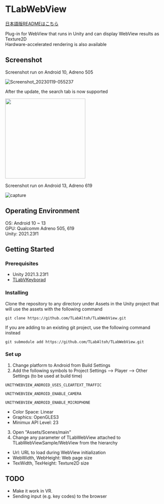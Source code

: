 # TLabWebView

[日本語版READMEはこちら](README-ja.md)

Plug-in for WebView that runs in Unity and can display WebView results as Texture2D  
Hardware-accelerated rendering is also available  

## Screenshot  
Screenshot run on Android 10, Adreno 505  


![Screenshot_20230119-055237](https://user-images.githubusercontent.com/121733943/213294032-29502633-2f48-4f9e-91e4-269316920855.png)


After the update, the search tab is now supported  


<img src="https://user-images.githubusercontent.com/121733943/236137674-27b8f81e-7fc6-401b-b3f0-c80f72ada14d.png" width="256">


Screenshot run on Android 13, Adreno 619  

![capture](https://user-images.githubusercontent.com/121733943/235582195-ba33dafc-5773-48cd-8068-4e3303749870.gif)


## Operating Environment
OS: Android 10 ~ 13  
GPU: Qualcomm Adreno 505, 619  
Unity: 2021.23f1  

## Getting Started
### Prerequisites
- Unity 2021.3.23f1  
- [TLabVKeyborad](https://github.com/TLabAltoh/TLabVKeyborad)
### Installing
Clone the repository to any directory under Assets in the Unity project that will use the assets with the following command  
```
git clone https://github.com/TLabAltoh/TLabWebView.git
```
If you are adding to an existing git project, use the following command instead
```
git submodule add https://github.com/TLabAltoh/TLabWebView.git
```
### Set up
1. Change platform to Android from Build Settings  
2. Add the following symbols to Project Settings --> Player --> Other Settings (to be used at build time)  
```
UNITYWEBVIEW_ANDROID_USES_CLEARTEXT_TRAFFIC
```
```
UNITYWEBVIEW_ANDROID_ENABLE_CAMERA
```
```
UNITYWEBVIEW_ANDROID_ENABLE_MICROPHONE
```
- Color Space: Linear
- Graphics: OpenGLES3
- Minimux API Level: 23 

3. Open "Assets/Scenes/main"
4. Change any parameter of TLabWebView attached to TLabWebViewSample/WebView from the hierarchy  
- Url: URL to load during WebView initialization
- WebWidth, WebHeight: Web page size
- TexWidth, TexHeight: Texture2D size

## TODO
- Make it work in VR.
- Sending input (e.g. key codes) to the browser

